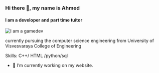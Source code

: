 ### Hi there 👋, my name is Ahmed 
#### I am a developer and part time tuitor
![I am a gamedev](https://t4.ftcdn.net/jpg/04/95/28/65/360_F_495286577_rpsT2Shmr6g81hOhGXALhxWOfx1vOQBa.jpg)

currently pursuing the computer science engineering from University of Visvesvaraya College of Engineering

Skills: C++/ HTML /python/sql

- 🔭 I’m currently working on my website.

